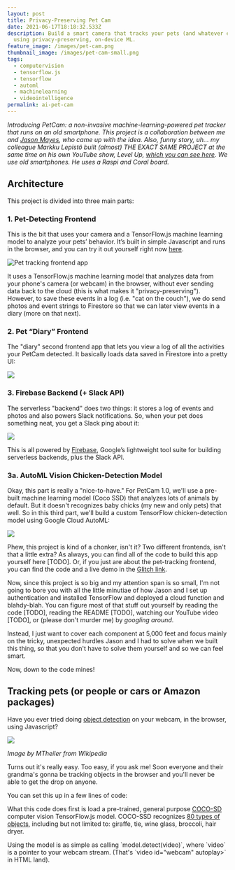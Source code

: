 ```yaml
---
layout: post
title: Privacy-Preserving Pet Cam
date: 2021-06-17T18:18:32.533Z
description: Build a smart camera that tracks your pets (and whatever else)
  using privacy-preserving, on-device ML.
feature_image: /images/pet-cam.png
thumbnail_image: /images/pet-cam-small.png
tags:
  - computervision
  - tensorflow.js
  - tensorflow
  - automl
  - machinelearning
  - videointelligence
permalink: ai-pet-cam
---
```

*Introducing PetCam: a non-invasive machine-learning-powered pet tracker that runs on an old smartphone. This project is a collaboration between me and [Jason Mayes](https://twitter.com/jason_mayes), who came up with the idea. Also, funny story, uh... my colleague Markku Lepistö built (almost) THE EXACT SAME PROJECT at the same time on his own YouTube show, Level Up, [which you can see here](https://www.youtube.com/watch?v=--VDgKKqZc4). We use old smartphones. He uses a Raspi and Coral board.*

## Architecture

This project is divided into three main parts:

### 1. Pet-Detecting Frontend

This is the bit that uses your camera and a TensorFlow.js machine learning model to analyze your pets’ behavior. It’s built in simple Javascript and runs in the browser, and you can try it out yourself right now [here](https://glitch.com/edit/#!/pet-cam?path=README.md%3A1%3A0).

![Pet tracking frontend app](/images/screen-shot-2021-06-17-at-1.37.35-pm.png "Pet tracking frontend app")

It uses a TensorFlow.js machine learning model that analyzes data from your phone's camera (or webcam) in the browser, without ever sending data back to the cloud (this is what makes it "privacy-preserving"). However, to save these events in a log (i.e. "cat on the couch"), we do send photos and event strings to Firestore so that we can later view events in a diary (more on that next).

### 2. Pet “Diary” Frontend

The "diary" second frontend app that lets you view a log of all the activities your PetCam detected. It basically loads data saved in Firestore into a pretty UI:

![](/images/screen-shot-2021-06-17-at-1.33.01-pm.png)

### 3. Firebase Backend (+ Slack API)

The serverless "backend" does two things: it stores a log of events and photos and also powers Slack notifications. So, when your pet does something neat, you get a Slack ping about it:

![](/images/screen-shot-2021-06-17-at-3.51.41-pm.png)

This is all powered by [Firebase](http://firebase.com/), Google’s lightweight tool suite for building serverless backends, plus the Slack API.

### 3a. AutoML Vision Chicken-Detection Model

Okay, this part is really a "nice-to-have." For PetCam 1.0, we'll use a pre-built machine learning model (Coco SSD) that analyzes lots of animals by default. But it doesn't recognizes baby chicks (my new and only pets) that well. So in this third part, we'll build a custom TensorFlow chicken-detection model using Google Cloud AutoML:

![](/images/screen-shot-2021-06-17-at-3.56.07-pm.png)

Phew, this project is kind of a chonker, isn't it? Two different frontends, isn't that a little extra? As always, you can find all of the code to build this app yourself here \[TODO]. Or, if you just are about the pet-tracking frontend, you can find the code and a live demo in the [Glitch link](https://glitch.com/edit/#!/pet-cam?path=README.md%3A1%3A0).

Now, since this project is so big and my attention span is so small, I'm not going to bore you with all the little minutiae of how Jason and I set up authentication and installed TensorFlow and deployed a cloud function and blahdy-blah. You can figure most of that stuff out yourself by reading the code \[TODO], reading the README \[TODO], watching our YouTube video \[TODO], or (please don't murder me) by *googling around*.

Instead, I just want to cover each component at 5,000 feet and focus mainly on the tricky, unexpected hurdles Jason and I had to solve when we built this thing, so that you don't have to solve them yourself and so we can feel smart.

Now, down to the code mines!

## Tracking pets (or people or cars or Amazon packages)

Have you ever tried doing [object detection](https://en.wikipedia.org/wiki/Object_detection) on your webcam, in the browser, using Javascript?

![](/images/detected-with-yolo-schreibtisch-mit-objekten.jpg)

*Image by MTheiler from Wikipedia*

Turns out it's really easy. Too easy, if you ask me! Soon everyone and their grandma's gonna be tracking objects in the browser and you'll never be able to get the drop on anyone. 

You can set this up in a few lines of code:

<script src="https://gist.github.com/dalequark/c0e9c83e338508a96cc9c12d8d30daf5.js"></script>

What this code does first is load a pre-trained, general purpose [COCO-SD](https://github.com/tensorflow/tfjs-models/tree/master/coco-ssd) computer vision TensorFlow.js model. COCO-SSD recognizes [80 types of objects](https://github.com/tensorflow/tfjs-models/blob/master/coco-ssd/src/classes.ts), including but not limited to: giraffe, tie, wine glass, broccoli, hair dryer.

Using the model is as simple as calling \`model.detect(video)\`, where \`video\` is a pointer to your webcam stream. (That's \`video id="webcam" autoplay></video>\` in HTML land).